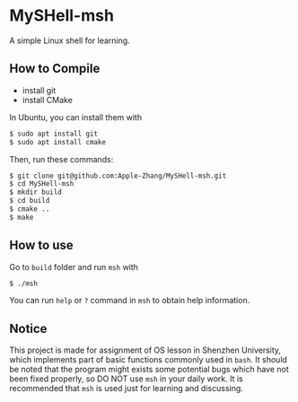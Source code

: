 # MySHell-msh
A simple Linux shell for learning.


## How to Compile
- install git
- install CMake

In Ubuntu, you can install them with
```bash
$ sudo apt install git
$ sudo apt install cmake
```
Then, run these commands:
```bash
$ git clone git@github.com:Apple-Zhang/MySHell-msh.git
$ cd MySHell-msh
$ mkdir build
$ cd build
$ cmake ..
$ make
```

## How to use
Go to `build` folder and run `msh` with
```bash
$ ./msh
```
You can run `help` or `?` command in `msh` to obtain help information.

## Notice
This project is made for assignment of OS lesson in Shenzhen University,
which implements part of basic functions commonly used in `bash`.
It should be noted that the program might exists some potential bugs which have not been fixed properly,
so DO NOT use `msh` in your daily work.
It is recommended that `msh` is used just for learning and discussing.